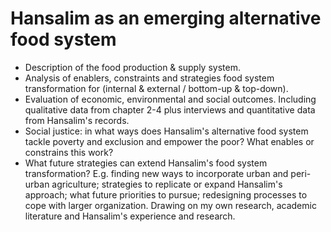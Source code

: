 # Hansalim as an emerging alternative food system

  - Description of the food production & supply system.
  - Analysis of enablers, constraints and strategies food system transformation for (internal & external / bottom-up & top-down).
  - Evaluation of economic, environmental and social outcomes. Including qualitative data from chapter 2-4 plus interviews and quantitative data from Hansalim's records.
  - Social justice: in what ways does Hansalim's alternative food system tackle poverty and exclusion and empower the poor? What enables or constrains this work?
  - What future strategies can extend Hansalim's food system transformation? E.g. finding new ways to incorporate urban and peri-urban agriculture; strategies to replicate or expand Hansalim's approach; what future priorities to pursue; redesigning processes to cope with larger organization. Drawing on my own research, academic literature and Hansalim's experience and research.
